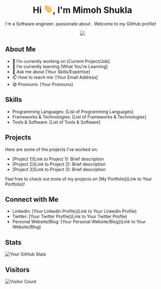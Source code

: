 <h1 align="center">Hi <img src="https://raw.githubusercontent.com/ABSphreak/ABSphreak/master/gifs/Hi.gif" width="30px">, I'm Mimoh Shukla</h1>
<p align="center">

I'm a Software engineer. passionate about . Welcome to my GitHub profile!
<p align="center">
  <a href="https://github.com/Ratheshan03/readme-typing-svg"><img src="https://readme-typing-svg.herokuapp.com?lines=Computer+Science+Undergraduate;Learning+Full+Stack+Software+Developer;Aspiring+Learner&center=true&width=500&height=50"></a>
</p>

## About Me

- 🔭 I’m currently working on [Current Project/Job]
- 🌱 I’m currently learning [What You're Learning]
- 💬 Ask me about [Your Skills/Expertise]
- 📫 How to reach me: [Your Email Address]
- 😄 Pronouns: [Your Pronouns]

## Skills

- Programming Languages: [List of Programming Languages]
- Frameworks & Technologies: [List of Frameworks & Technologies]
- Tools & Software: [List of Tools & Software]

## Projects

Here are some of the projects I've worked on:

- [Project 1](Link to Project 1): Brief description
- [Project 2](Link to Project 2): Brief description
- [Project 3](Link to Project 3): Brief description

Feel free to check out more of my projects on [My Portfolio](Link to Your Portfolio)!

## Connect with Me

- LinkedIn: [Your LinkedIn Profile](Link to Your LinkedIn Profile)
- Twitter: [Your Twitter Profile](Link to Your Twitter Profile)
- Personal Website/Blog: [Your Personal Website/Blog](Link to Your Website/Blog)

## Stats

![Your GitHub Stats](https://github-readme-stats.vercel.app/api?username=YourGitHubUsername&show_icons=true&theme=radical)

## Visitors

![Visitor Count](https://profile-counter.glitch.me/YourGitHubUsername/count.svg)

